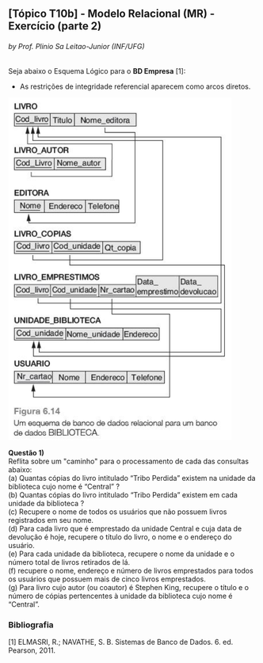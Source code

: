 ## [Tópico T10b] - Modelo Relacional (MR) - Exercício (parte 2)
###### *by Prof. Plinio Sa Leitao-Junior (INF/UFG)*

Seja abaixo o Esquema Lógico para o **BD Empresa** [1]:
- As restrições de integridade referencial aparecem como arcos diretos.

<img src="../media/fig-mr-5.jpg" width="450">

**Questão 1)**<br>
Reflita sobre um "caminho" para o processamento de cada das consultas abaixo:<br>
(a) Quantas cópias do livro intitulado “Tribo Perdida” existem na unidade da biblioteca cujo nome é “Central” ?<br>
(b) Quantas cópias do livro intitulado “Tribo Perdida” existem em cada unidade da biblioteca ?<br>
(c) Recupere o nome de todos os usuários que não possuem livros registrados em seu nome.<br>
(d) Para cada livro que é emprestado da unidade Central e cuja data de devolução é hoje, recupere o título do livro, o nome e o endereço do usuário.<br>
(e) Para cada unidade da biblioteca, recupere o nome da unidade e o número total de livros retirados de lá.<br>
(f) recupere o nome, endereço e número de livros emprestados para todos os usuários que possuem mais de cinco livros emprestados.<br>
(g) Para livro cujo autor (ou coautor) é Stephen King, recupere o título e o número de cópias pertencentes à unidade da biblioteca cujo nome é “Central”.<br>

### Bibliografia

[1] ELMASRI, R.; NAVATHE, S. B. Sistemas de Banco de Dados. 6. ed. Pearson, 2011.
